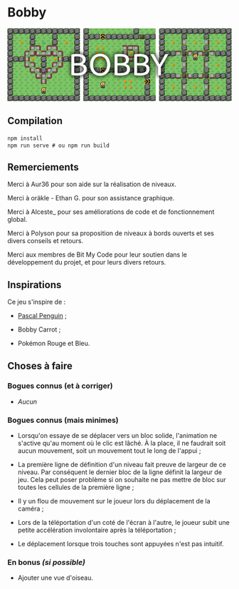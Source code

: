 # Bobby

<div style="text-align: center;">
    <img src="public/assets/img/banner.png" alt="" />
</div>

## Compilation

```shell
npm install
npm run serve # ou npm run build
```

## Remerciements

Merci à Aur36 pour son aide sur la réalisation de niveaux.

Merci à oräkle - Ethan G. pour son assistance graphique.

Merci à Alceste_ pour ses améliorations de code et de fonctionnement global.

Merci à Polyson pour sa proposition de niveaux à bords ouverts et ses divers
conseils et retours.

Merci aux membres de Bit My Code pour leur soutien dans le développement du
projet, et pour leurs divers retours.

## Inspirations

Ce jeu s'inspire de :

- [Pascal Penguin](http://www.luduminis.com/pascal/about/) ;

- Bobby Carrot ;

- Pokémon Rouge et Bleu.

## Choses à faire

### Bogues connus (et à corriger)

- *Aucun*

### Bogues connus (mais minimes)

- Lorsqu'on essaye de se déplacer vers un bloc solide, l'animation ne s'active
  qu'au moment où le clic est lâché. À la place, il ne faudrait soit aucun
  mouvement, soit un mouvement tout le long de l'appui ;

- La première ligne de définition d'un niveau fait preuve de largeur de ce
  niveau. Par conséquent le dernier bloc de la ligne définit la largeur de jeu.
  Cela peut poser problème si on souhaite ne pas mettre de bloc sur toutes les
  cellules de la première ligne ;

- Il y un flou de mouvement sur le joueur lors du déplacement de la caméra ;

- Lors de la téléportation d'un coté de l'écran à l'autre, le joueur subit une
  petite accélération involontaire après la téléportation ;

- Le déplacement lorsque trois touches sont appuyées n'est pas intuitif.

### En bonus *(si possible)*

- Ajouter une vue d'oiseau.
